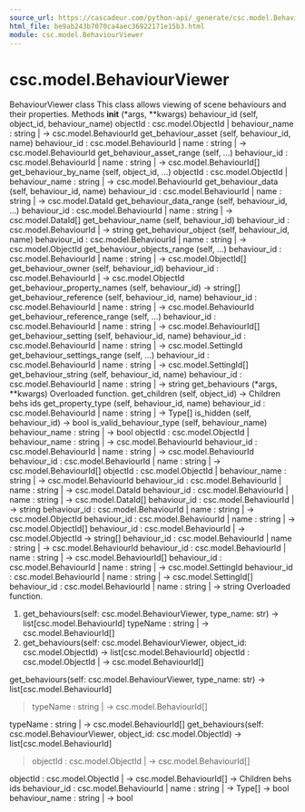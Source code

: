 ```yaml
---
source_url: https://cascadeur.com/python-api/_generate/csc.model.BehaviourViewer.html
html_file: be9ab243b7070ca4aec36922171e15b3.html
module: csc.model.BehaviourViewer
---
```


# csc.model.BehaviourViewer 

BehaviourViewer class 
This class allows viewing of scene behaviours and their properties. Methods __init__ (*args, **kwargs) behaviour_id (self, object_id, behaviour_name) objectId : csc.model.ObjectId | behaviour_name : string | -> csc.model.BehaviourId get_behaviour_asset (self, behaviour_id, name) behaviour_id : csc.model.BehaviourId | name : string | -> csc.model.BehaviourId get_behaviour_asset_range (self, ...) behaviour_id : csc.model.BehaviourId | name : string | -> csc.model.BehaviourId[] get_behaviour_by_name (self, object_id, ...) objectId : csc.model.ObjectId | behaviour_name : string | -> csc.model.BehaviourId get_behaviour_data (self, behaviour_id, name) behaviour_id : csc.model.BehaviourId | name : string | -> csc.model.DataId get_behaviour_data_range (self, behaviour_id, ...) behaviour_id : csc.model.BehaviourId | name : string | -> csc.model.DataId[] get_behaviour_name (self, behaviour_id) behaviour_id : csc.model.BehaviourId | -> string get_behaviour_object (self, behaviour_id, name) behaviour_id : csc.model.BehaviourId | name : string | -> csc.model.ObjectId get_behaviour_objects_range (self, ...) behaviour_id : csc.model.BehaviourId | name : string | -> csc.model.ObjectId[] get_behaviour_owner (self, behaviour_id) behaviour_id : csc.model.BehaviourId | -> csc.model.ObjectId get_behaviour_property_names (self, behaviour_id) -> string[] get_behaviour_reference (self, behaviour_id, name) behaviour_id : csc.model.BehaviourId | name : string | -> csc.model.BehaviourId get_behaviour_reference_range (self, ...) behaviour_id : csc.model.BehaviourId | name : string | -> csc.model.BehaviourId[] get_behaviour_setting (self, behaviour_id, name) behaviour_id : csc.model.BehaviourId | name : string | -> csc.model.SettingId get_behaviour_settings_range (self, ...) behaviour_id : csc.model.BehaviourId | name : string | -> csc.model.SettingId[] get_behaviour_string (self, behaviour_id, name) behaviour_id : csc.model.BehaviourId | name : string | -> string get_behaviours (*args, **kwargs) Overloaded function. get_children (self, object_id) -> Children behs ids get_property_type (self, behaviour_id, name) behaviour_id : csc.model.BehaviourId | name : string | -> Type[] is_hidden (self, behaviour_id) -> bool is_valid_behaviour_type (self, behaviour_name) behaviour_name : string | -> bool objectId : csc.model.ObjectId | behaviour_name : string | -> csc.model.BehaviourId behaviour_id : csc.model.BehaviourId | name : string | -> csc.model.BehaviourId behaviour_id : csc.model.BehaviourId | name : string | -> csc.model.BehaviourId[] objectId : csc.model.ObjectId | behaviour_name : string | -> csc.model.BehaviourId behaviour_id : csc.model.BehaviourId | name : string | -> csc.model.DataId behaviour_id : csc.model.BehaviourId | name : string | -> csc.model.DataId[] behaviour_id : csc.model.BehaviourId | -> string behaviour_id : csc.model.BehaviourId | name : string | -> csc.model.ObjectId behaviour_id : csc.model.BehaviourId | name : string | -> csc.model.ObjectId[] behaviour_id : csc.model.BehaviourId | -> csc.model.ObjectId -> string[] behaviour_id : csc.model.BehaviourId | name : string | -> csc.model.BehaviourId behaviour_id : csc.model.BehaviourId | name : string | -> csc.model.BehaviourId[] behaviour_id : csc.model.BehaviourId | name : string | -> csc.model.SettingId behaviour_id : csc.model.BehaviourId | name : string | -> csc.model.SettingId[] behaviour_id : csc.model.BehaviourId | name : string | -> string Overloaded function.
1. get_behaviours(self: csc.model.BehaviourViewer, type_name: str) -> list[csc.model.BehaviourId] typeName : string | -> csc.model.BehaviourId[]
2. get_behaviours(self: csc.model.BehaviourViewer, object_id: csc.model.ObjectId) -> list[csc.model.BehaviourId] objectId : csc.model.ObjectId | -> csc.model.BehaviourId[]

get_behaviours(self: csc.model.BehaviourViewer, type_name: str) -> list[csc.model.BehaviourId]
> typeName : string | -> csc.model.BehaviourId[]

typeName : string | -> csc.model.BehaviourId[] get_behaviours(self: csc.model.BehaviourViewer, object_id: csc.model.ObjectId) -> list[csc.model.BehaviourId]
> objectId : csc.model.ObjectId | -> csc.model.BehaviourId[]

objectId : csc.model.ObjectId | -> csc.model.BehaviourId[] -> Children behs ids behaviour_id : csc.model.BehaviourId | name : string | -> Type[] -> bool behaviour_name : string | -> bool